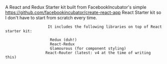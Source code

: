 A React and Redux Starter kit built from FacebookIncubator's simple  https://github.com/facebookincubator/create-react-app
                           React Starter kit
                       so I don't have to start from scratch every time.               

                       It includes the following libraries on top of React starter kit:

                        Redux (duh!)
                        React-Redux
                        Glamourous (for component styling)
                      React-Router (latest: v4 at the time of writing this)

